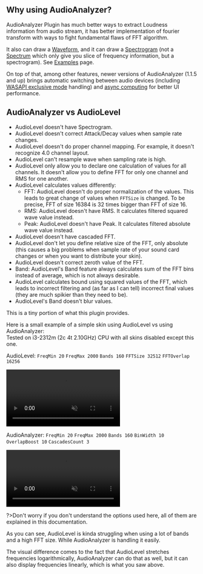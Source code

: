 ## Why using AudioAnalyzer?

AudioAnalyzer Plugin has much better ways to extract Loudness information from audio stream, it has better implementation of fourier transform with ways to fight fundamental flaws of FFT algorithm.

It also can draw a [Waveform](/docs/examples/waveform.md), and it can draw a [Spectrogram](/docs/examples/spectrogram.md) (not a [Spectrum](/docs/examples/spectrum.md) which only give you slice of frequency information, but a spectrogram). See [Examples](/docs/examples/examples.md) page.

On top of that, among other features, newer versions of AudioAnalyzer (1.1.5 and up) brings automatic switching between audio devices (including [WASAPI exclusive mode](/docs/plugin-structure/parent?id=exclusive-mode) handling) and [async computing](/docs/plugin-structure/parent?id=threading) for better UI performance.

## AudioAnalyzer vs AudioLevel

- AudioLevel doesn't have Spectrogram.
- AudioLevel doesn't correct Attack/Decay values when sample rate changes.
- AudioLevel doesn't do proper channel mapping. For example, it doesn't recognize 4.0 channel layout.
- AudioLevel can't resample wave when sampling rate is high.
- AudioLevel only allow you to declare one calculation of values for all channels. It doesn't allow you to define FFT for only one channel and RMS for one another.
- AudioLevel calculates values differently:
  - FFT: AudioLevel doesn't do proper normalization of the values. This leads to great change of values when `FFTSize` is changed. To be precise, FFT of size 16384 is 32 times bigger than FFT of size 16.
  - RMS: AudioLevel doesn't have RMS. It calculates filtered squared wave value instead.
  - Peak: AudioLevel doesn't have Peak. It calculates filtered absolute wave value instead.
- AudioLevel doesn't have cascaded FFT.
- AudioLevel don't let you define relative size of the FFT, only absolute (this causes a big problems when sample rate of your sound card changes or when you want to distribute your skin).
- AudioLevel doesn't correct zeroth value of the FFT.
- Band: AudioLevel's Band feature always calculates sum of the FFT bins instead of average, which is not always desirable.
- AudioLevel calculates bound using squared values of the FFT, which leads to incorrect filtering and (as far as I can tell) incorrect final values (they are much spikier than they need to be).
- AudioLevel's Band doesn't blur values.

This is a tiny portion of what this plugin provides.

Here is a small example of a simple skin using AudioLevel vs using AudioAnalyzer:<br/>
Tested on i3-2312m (2c 4t 2.10GHz) CPU with all skins disabled except this one.

AudioLevel: `FreqMin 20` `FreqMax 2000` `Bands 160` `FFTSize 32512` `FFTOverlap 16256`

<video src="/docs/examples/resources/test-audiolevel.mp4" autoplay loop muted title="Using AudioLevel"></video>

AudioAnalyzer: `FreqMin 20` `FreqMax 2000` `Bands 160` `BinWidth 10` `OverlapBoost 10` `CascadesCount 3`

<video src="/docs/examples/resources/test-audioanalyzer.mp4" autoplay loop muted title="Using AudioAnalyzer"></video>

?>Don't worry if you don't understand the options used here, all of them are explained in this documentation.

As you can see, AudioLevel is kinda struggling when using a lot of bands and a high FFT size. While AudioAnalyzer is handling it easily.

The visual difference comes to the fact that AudioLevel stretches frequencies logarithmically, AudioAnalyzer can do that as well, but it can also display frequencies linearly, which is what you saw above.
